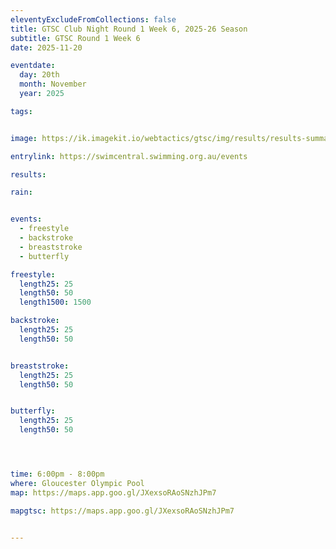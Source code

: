 ```yaml
---
eleventyExcludeFromCollections: false
title: GTSC Club Night Round 1 Week 6, 2025-26 Season
subtitle: GTSC Round 1 Week 6
date: 2025-11-20

eventdate:
  day: 20th
  month: November
  year: 2025

tags:


image: https://ik.imagekit.io/webtactics/gtsc/img/results/results-summary-6.jpg

entrylink: https://swimcentral.swimming.org.au/events

results: 

rain: 


events:
  - freestyle
  - backstroke
  - breaststroke
  - butterfly

freestyle:
  length25: 25
  length50: 50
  length1500: 1500

backstroke:
  length25: 25
  length50: 50


breaststroke:
  length25: 25
  length50: 50


butterfly:
  length25: 25
  length50: 50




time: 6:00pm - 8:00pm
where: Gloucester Olympic Pool
map: https://maps.app.goo.gl/JXexsoRAoSNzhJPm7

mapgtsc: https://maps.app.goo.gl/JXexsoRAoSNzhJPm7


---
```

